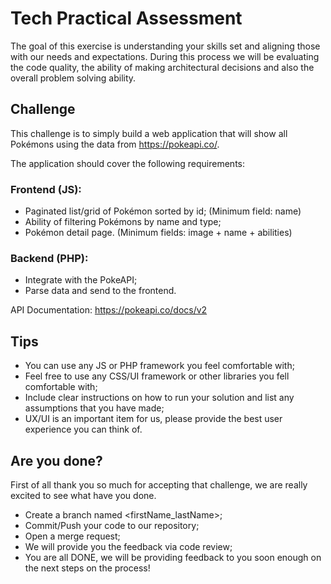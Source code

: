 # Tech Practical Assessment
The goal of this exercise is understanding your skills set and aligning those with our needs and expectations. During this process we will be evaluating the code quality, the ability of making architectural decisions and also the overall problem solving ability.

## Challenge
This challenge is to simply build a web application that will show all Pokémons using the data from https://pokeapi.co/.

The application should cover the following requirements:

### Frontend (JS):
- Paginated list/grid of Pokémon sorted by id; (Minimum field: name)
- Ability of filtering Pokémons by name and type;
- Pokémon detail page. (Minimum fields: image + name + abilities)

### Backend (PHP):
- Integrate with the PokeAPI;
- Parse data and send to the frontend.

API Documentation:
https://pokeapi.co/docs/v2

## Tips
- You can use any JS or PHP framework you feel comfortable with;
- Feel free to use any CSS/UI framework or other libraries you fell comfortable with;
- Include clear instructions on how to run your solution and list any assumptions that you have made;
- UX/UI is an important item for us, please provide the best user experience you can think of.

## Are you done?
First of all thank you so much for accepting that challenge, we are really excited to see what have you done.

- Create a branch named <firstName_lastName>;
- Commit/Push your code to our repository;
- Open a merge request;
- We will provide you the feedback via code review;
- You are all DONE, we will be providing feedback to you soon enough on the next steps on the process!
